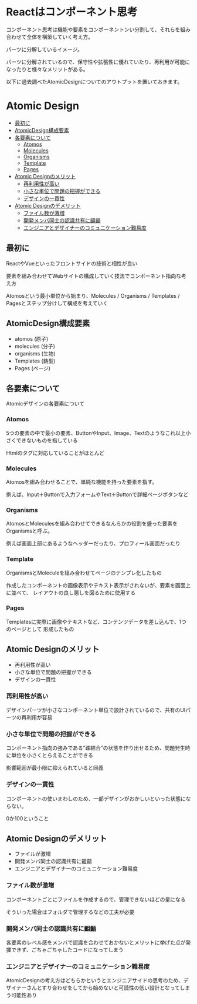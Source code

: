 # Reactはコンポーネント思考

コンポーネント思考は機能や要素をコンポーネントンい分割して、それらを組み合わせて全体を構築していく考え方。

パーツに分解しているイメージ。

パーツに分解されているので、保守性や拡張性に優れていたり、再利用が可能になったりと様々なメリットがある。

以下に過去調べたAtomicDesignについてのアウトプットを置いておきます。

# Atomic Design

  - [最初に](#最初に)
  - [AtomicDesign構成要素](#AtomicDesign構成要素)
  - [各要素について](#各要素について)
    - [Atomos](#atomos)
    - [Molecules](#molecules)
    - [Organisms](#organisms)
    - [Template](#template)
    - [Pages](#pages)
  - [Atomic Designのメリット](#Atomic-Designのメリット)
    - [再利用性が高い](#再利用性が高い)
    - [小さな単位で問題の把握ができる](#小さな単位で問題の把握ができる)
    - [デザインの一貫性](#デザインの一貫性)
  - [Atomic Designのデメリット](#Atomic-Designのデメリット)
    - [ファイル数が激増](#ファイル数が激増)
    - [開発メンバ同士の認識共有に齟齬](#開発メンバ同士の認識共有に齟齬)
    - [エンジニアとデザイナーのコミュニケーション難易度](#エンジニアとデザイナーのコミュニケーション難易度)

## 最初に

ReactやVueといったフロントサイドの技術と相性が良い

要素を組み合わせてWebサイトの構成していく技法でコンポーネント指向な考え方

Atomosという最小単位から始まり、Molecules / Organisms / Templates / Pagesとステップ分けして構成を考えていく

## AtomicDesign構成要素
- atomos (原子)
- molecules (分子)
- organisms (生物)
- Templates (鋳型)
- Pages (ページ)

## 各要素について

Atomicデザインの各要素について

### Atomos

5つの要素の中で最小の要素、ButtonやInput、Image、Textのようなこれ以上小さくできないものを指している

Htmlのタグに対応していることがほとんど

### Molecules

Atomosを組み合わせることで、単純な機能を持った要素を指す。

例えば、Input＋Buttonで入力フォームやText＋Buttonで詳細ページボタンなど

### Organisms

AtomosとMoleculesを組み合わせてできるなんらかの役割を盛った要素をOrganismsと呼ぶ。

例えば画面上部にあるようなヘッダーだったり、プロフィール画面だったり

### Template

OrganismsとMoleculeを組み合わせてページのテンプレ化したもの

作成したコンポーネントの画像表示やテキスト表示がされないが、要素を画面上に並べて、
レイアウトの良し悪しを図るために使用する

### Pages

Templatesに実際に画像やテキストなど、コンテンツデータを差し込んで、1つのページとして
形成したもの

## Atomic Designのメリット

- 再利用性が高い
- 小さな単位で問題の把握ができる
- デザインの一貫性

### 再利用性が高い

デザインパーツが小さなコンポーネント単位で設計されているので、共有のUIパーツの再利用が容易

### 小さな単位で問題の把握ができる

コンポーネント指向の強みである”疎結合”の状態を作り出せるため、問題発生時に単位を小さくとらえることができる

影響範囲が最小限に抑えられていると同義

### デザインの一貫性

コンポーネントの使いまわしのため、一部デザインがおかしいといった状態にならない。

0か100ということ

## Atomic Designのデメリット

- ファイルが激増
- 開発メンバ同士の認識共有に齟齬
- エンジニアとデザイナーのコミュニケーション難易度

### ファイル数が激増

コンポーネントごとにファイルを作成するので、管理できないほどの量になる

そういった場合はフォルダで管理するなどの工夫が必要

### 開発メンバ同士の認識共有に齟齬

各要素のレベル感をメンバで認識を合わせておかないとメリットに挙げた点が発揮できず、ごちゃごちゃしたコードになってしまう

### エンジニアとデザイナーのコミュニケーション難易度

AtomicDesignの考え方はどちらかというとエンジニアサイドの思考のため、デザイナーさんとすり合わせをしてから始めないと可読性の低い設計となってしまう可能性あり